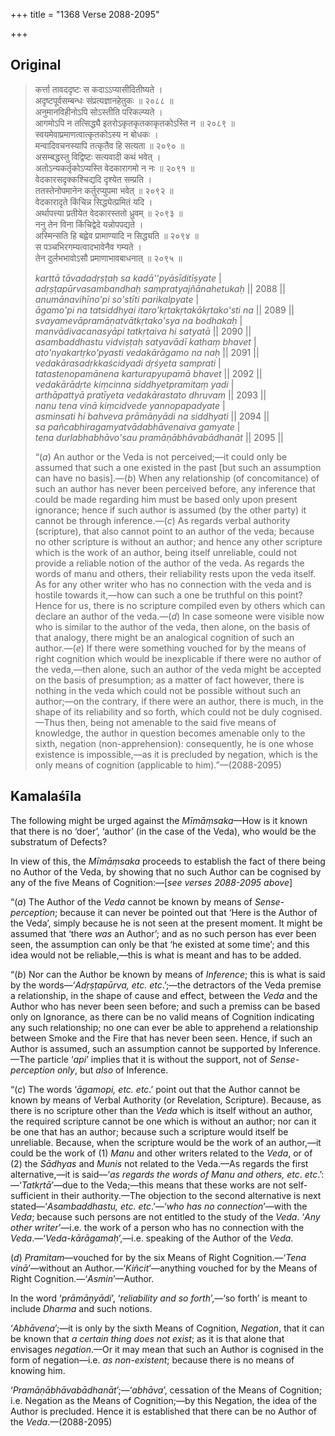 +++
title = "1368 Verse 2088-2095"

+++
## Original 
>
> कर्त्ता तावददृष्टः स कदाऽऽप्यासीदितीष्यते ।  
> अदृष्टपूर्वसम्बन्धः संप्रत्यज्ञानहेतुकः ॥ २०८८ ॥  
> अनुमानविहीनोऽपि सोऽस्तीति परिकल्प्यते ।  
> आगमोऽपि न तत्सिद्ध्यै इतरोऽकृतकृतकाकृतकोऽस्ति न ॥ २०८९ ॥  
> स्वयमेवाप्रमाणत्वात्कृतकोऽस्य न बोधकः ।  
> मन्वादिवचनस्यापि तत्कृतैव हि सत्यता ॥ २०९० ॥  
> असम्बद्धस्तु विद्विष्टः सत्यवादी कथं भवेत् ।  
> अतोऽन्यकर्तृकोऽप्यस्ति वेदकारागमो न नः ॥ २०९१ ॥  
> वेदकारसदृक्कश्चिद्यदि दृश्येत सम्प्रति ।  
> ततस्तेनोपमानेन कर्तुरप्युपमा भवेत् ॥ २०९२ ॥  
> वेदकारादृते किंचिन्न सिद्ध्येत्प्रमितं यदि ।  
> अर्थापत्त्या प्रतीयेत वेदकारस्ततो ध्रुवम् ॥ २०९३ ॥  
> ननु तेन विना किंचिद्वेदे यन्नोपपद्यते ।  
> अस्मिन्सति हि बह्वेव प्रामाण्यादि न सिद्ध्यति ॥ २०९४ ॥  
> स पञ्चभिरगम्यत्वादभावेनैव गम्यते ।  
> तेन दुर्लभभावोऽसौ प्रमाणाभावबाधनात् ॥ २०९५ ॥ 
>
> *karttā tāvadadṛṣṭaḥ sa kadā''pyāsīditīṣyate* \|  
> *adṛṣṭapūrvasambandhaḥ saṃpratyajñānahetukaḥ* \|\| 2088 \|\|  
> *anumānavihīno'pi so'stīti parikalpyate* \|  
> *āgamo'pi na tatsiddhyai itaro'kṛtakṛtakākṛtako'sti na* \|\| 2089 \|\|  
> *svayamevāpramāṇatvātkṛtako'sya na bodhakaḥ* \|  
> *manvādivacanasyāpi tatkṛtaiva hi satyatā* \|\| 2090 \|\|  
> *asambaddhastu vidviṣṭaḥ satyavādī kathaṃ bhavet* \|  
> *ato'nyakartṛko'pyasti vedakārāgamo na naḥ* \|\| 2091 \|\|  
> *vedakārasadṛkkaścidyadi dṛśyeta samprati* \|  
> *tatastenopamānena karturapyupamā bhavet* \|\| 2092 \|\|  
> *vedakārādṛte kiṃcinna siddhyetpramitaṃ yadi* \|  
> *arthāpattyā pratīyeta vedakārastato dhruvam* \|\| 2093 \|\|  
> *nanu tena vinā kiṃcidvede yannopapadyate* \|  
> *asminsati hi bahveva prāmāṇyādi na siddhyati* \|\| 2094 \|\|  
> *sa pañcabhiragamyatvādabhāvenaiva gamyate* \|  
> *tena durlabhabhāvo'sau pramāṇābhāvabādhanāt* \|\| 2095 \|\| 
>
> “(*a*) An author or the Veda is not perceived;—it could only be assumed that such a one existed in the past [but such an assumption can have no basis].—(*b*) When any relationship (of concomitance) of such an author has never been perceived before, any inference that could be made regarding him must be based only upon present ignorance; hence if such author is assumed (by the other party) it cannot be through inference.—(*c*) As regards verbal authority (scripture), that also cannot point to an author of the veda; because no other scripture is without an author; and hence any other scripture which is the work of an author, being itself unreliable, could not provide a reliable notion of the author of the veda. As regards the words of manu and others, their reliability rests upon the veda itself. As for any other writer who has no connection with the veda and is hostile towards it,—how can such a one be truthful on this point? Hence for us, there is no scripture compiled even by others which can declare an author of the veda.—(*d*) In case someone were visible now who is similar to the author of the veda, then alone, on the basis of that analogy, there might be an analogical cognition of such an author.—(*e*) If there were something vouched for by the means of right cognition which would be inexplicable if there were no author of the veda,—then alone, such an author of the veda might be accepted on the basis of presumption; as a matter of fact however, there is nothing in the veda which could not be possible without such an author;—on the contrary, if there were an author, there is much, in the shape of its reliability and so forth, which could not be duly cognised.—Thus then, being not amenable to the said five means of knowledge, the author in question becomes amenable only to the sixth, negation (non-apprehension): consequently, he is one whose existence is impossible,—as it is precluded by negation, which is the only means of cognition (applicable to him).”—(2088-2095)



## Kamalaśīla

The following might be urged against the *Mīmāṃsaka*—How is it known that there is no ‘doer’, ‘author’ (in the case of the Veda), who would be the substratum of Defects?

In view of this, the *Mīmāṃsaka* proceeds to establish the fact of there being no Author of the Veda, by showing that no such Author can be cognised by any of the five Means of Cognition:—[*see verses 2088-2095 above*]

“(*a*) The Author of the *Veda* cannot be known by means of *Sense-perception*; because it can never be pointed out that ‘Here is the Author of the Veda’, simply because he is not seen at the present moment. It might be assumed that ‘there *was* an Author’; and as no such person has ever been seen, the assumption can only be that ‘he existed at some time’; and this idea would not be reliable,—this is what is meant and has to be added.

“(*b*) Nor can the Author be known by means of *Inference*; this is what is said by the words—‘*Adṛṣṭapūrva, etc. etc*.’;—the detractors of the Veda premise a relationship, in the shape of cause and effect, between the *Veda* and the Author who has never been seen before; and such a premiss can be based only on Ignorance, as there can be no valid means of Cognition indicating any such relationship; no one can ever be able to apprehend a relationship between Smoke and the Fire that has never been seen. Hence, if such an Author is assumed, such an assumption cannot be supported by Inference.—The particle ‘*api*’ implies that it is without the support, not of *Sense-perception only*, but *also* of Inference.

“(*c*) The words ‘*āgamopi, etc. etc*.’ point out that the Author cannot be known by means of Verbal Authority (or Revelation, Scripture). Because, as there is no scripture other than the *Veda* which is itself without an author, the required scripture cannot be one which is without an author; nor can it be one that has an author; because such a scripture would itself be unreliable. Because, when the scripture would be the work of an author,—it could be the work of (1) *Manu* and other writers related to the *Veda*, or of (2) the *Sādhyas* and *Munis* not related to the Veda.—As regards the first alternative,—it is said—‘*as regards the words of Manu and others, etc*. *etc*.’:—‘*Tatkṛtā*’—due to the Veda;—this means that these works are not self-sufficient in their authority.—The objection to the second alternative is next stated—‘*Asambaddhastu, etc. etc*.’—‘*who has no connection*’—with the *Veda*; because such persons are not entitled to the study of the *Veda*. ‘*Any other writer*’—i.e. the work of a person who has no connection with the *Veda*.—‘*Veda-kārāgamaḥ*’,—i.e. speaking of the Author of the *Veda*.

(*d*) *Pramitam*—vouched for by the six Means of Right Cognition.—‘*Tena vinā*’—without an Author.—‘*Kiñcit*’—anything vouched for by the Means of Right Cognition.—‘*Asmin*’—Author.

In the word ‘*prāmāṇyādi*’, ‘*reliability and so forth*’,—‘so forth’ is meant to include *Dharma* and such notions.

‘*Abhāvena*’;—it is only by the sixth Means of Cognition, *Negation*, that it can be known that *a certain thing does not exist*; as it is that alone that envisages *negation*.—Or it may mean that such an Author is cognised in the form of negation—i.e. *as non-existent*; because there is no means of knowing him.

‘*Pramāṇābhāvabādhanāt*’;—‘*abhāva*’, cessation of the Means of Cognition; i.e. Negation as the Means of Cognition;—by this Negation, the idea of the Author is precluded. Hence it is established that there can be no Author of the *Veda*.—(2088-2095)


